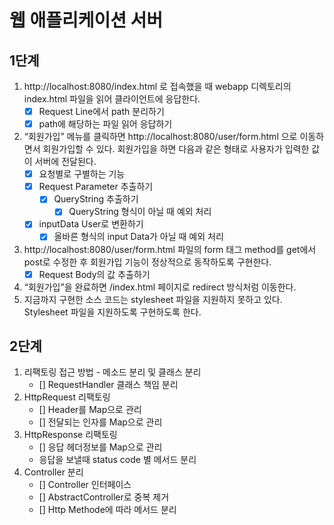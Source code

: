 # 웹 애플리케이션 서버

## 1단계

1. http://localhost:8080/index.html 로 접속했을 때 webapp 디렉토리의 index.html 파일을 읽어 클라이언트에 응답한다.
    - [x] Request Line에서 path 분리하기
    - [x] path에 해당하는 파일 읽어 응답하기
2. “회원가입” 메뉴를 클릭하면 http://localhost:8080/user/form.html 으로 이동하면서 회원가입할 수 있다. 회원가입을 하면 다음과 같은 형태로 사용자가 입력한 값이 서버에 전달된다.
    - [x] 요청별로 구별하는 기능
    - [x] Request Parameter 추출하기
        - [x] QueryString 추출하기
            - [x] QueryString 형식이 아닐 때 예외 처리
    - [x] inputData User로 변환하기
        - [x] 올바른 형식의 input Data가 아닐 때 예외 처리
3. http://localhost:8080/user/form.html 파일의 form 태그 method를 get에서 post로 수정한 후 회원가입 기능이 정상적으로 동작하도록 구현한다.
    - [x] Request Body의 값 추출하기
4. “회원가입”을 완료하면 /index.html 페이지로 redirect 방식처럼 이동한다.
5. 지금까지 구현한 소스 코드는 stylesheet 파일을 지원하지 못하고 있다. Stylesheet 파일을 지원하도록 구현하도록 한다.

## 2단계

1. 리팩토링 접근 방법 - 메소드 분리 및 클래스 분리
    - [] RequestHandler 클래스 책임 분리
2. HttpRequest 리팩토링
    - [] Header를 Map으로 관리
    - [] 전달되는 인자를 Map으로 관리
3. HttpResponse 리팩토링
    - [] 응답 헤더정보를 Map으로 관리
    - 응답을 보낼때 status code 별 메서드 분리
4. Controller 분리
    - [] Controller 인터페이스
    - [] AbstractController로 중복 제거
    - [] Http Methode에 따라 메서드 분리